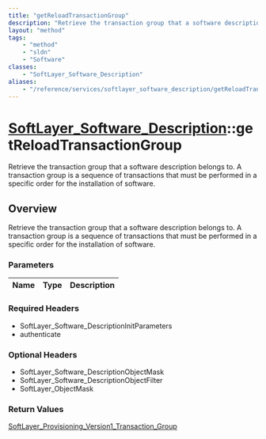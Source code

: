 ```yaml
---
title: "getReloadTransactionGroup"
description: "Retrieve the transaction group that a software description belongs to. A transaction group is a sequence of transactions... "
layout: "method"
tags:
    - "method"
    - "sldn"
    - "Software"
classes:
    - "SoftLayer_Software_Description"
aliases:
    - "/reference/services/softlayer_software_description/getReloadTransactionGroup"
---
```

# [SoftLayer_Software_Description](/reference/services/SoftLayer_Software_Description)::getReloadTransactionGroup

Retrieve the transaction group that a software description belongs to. A transaction group is a sequence of transactions that must be performed in a specific order for the installation of software.


## Overview 
Retrieve the transaction group that a software description belongs to. A transaction group is a sequence of transactions that must be performed in a specific order for the installation of software.

### Parameters 
|Name | Type | Description |
| --- | --- | --- |


### Required Headers
* SoftLayer_Software_DescriptionInitParameters
* authenticate

### Optional Headers
* SoftLayer_Software_DescriptionObjectMask
* SoftLayer_Software_DescriptionObjectFilter
* SoftLayer_ObjectMask

### Return Values
<a href='/reference/datatypes/SoftLayer_Provisioning_Version1_Transaction_Group'>SoftLayer_Provisioning_Version1_Transaction_Group </a>

